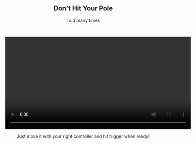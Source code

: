 <br>
<p align="center">
</p>
<h2 align="center" >Don't Hit Your Pole </h3>
<p align="center">I did many times</p>
<br />
<p align="center">
<video controls width="600">
    <source src="https://github.com/user-attachments/assets/d58740a4-d3c1-4030-8e60-32e5ffe078d8" type="video/mp4">
    Your browser does not support the video tag.
</video>
<p align="center">Just move it with your right controller and hit trigger when ready!</p>

